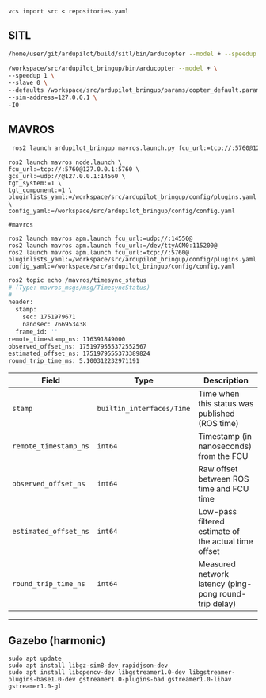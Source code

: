 
```
vcs import src < repositories.yaml
```

## SITL

```bash
/home/user/git/ardupilot/build/sitl/bin/arducopter --model + --speedup 1 --slave 0 --defaults Tools/autotest/default_params/copter.parm --sim-address=127.0.0.1 -I0
```

```bash title="Run SITL without gazebo"
/workspace/src/ardupilot_bringup/bin/arducopter --model + \
--speedup 1 \
--slave 0 \
--defaults /workspace/src/ardupilot_bringup/params/copter_default.param \
--sim-address=127.0.0.1 \
-I0
```


## MAVROS
```bash title="mavros python launch"
 ros2 launch ardupilot_bringup mavros.launch.py fcu_url:=tcp://:5760@127.0.0.1:5760 gcs_url:=udp://@127.0.0.1:14560 
```

```
ros2 launch mavros node.launch \
fcu_url:=tcp://:5760@127.0.0.1:5760 \
gcs_url:=udp://@127.0.0.1:14560 \
tgt_system:=1 \
tgt_component:=1 \
pluginlists_yaml:=/workspace/src/ardupilot_bringup/config/plugins.yaml \
config_yaml:=/workspace/src/ardupilot_bringup/config/config.yaml
```

```
#mavros
 
ros2 launch mavros apm.launch fcu_url:=udp://:14550@ 
ros2 launch mavros apm.launch fcu_url:=/dev/ttyACM0:115200@
ros2 launch mavros apm.launch fcu_url:=tcp://:5760@ 
pluginlists_yaml:=/workspace/src/ardupilot_bringup/config/plugins.yaml
config_yaml:=/workspace/src/ardupilot_bringup/config/config.yaml

```

```bash
ros2 topic echo /mavros/timesync_status
# (Type: mavros_msgs/msg/TimesyncStatus)
#
header:
  stamp:
    sec: 1751979671
    nanosec: 766953438
  frame_id: ''
remote_timestamp_ns: 116391849000
observed_offset_ns: 1751979555372552567
estimated_offset_ns: 1751979555373389824
round_trip_time_ms: 5.100312232971191
```

| Field                 | Type                      | Description                                           |
| --------------------- | ------------------------- | ----------------------------------------------------- |
| `stamp`               | `builtin_interfaces/Time` | Time when this status was published (ROS time)        |
| `remote_timestamp_ns` | `int64`                   | Timestamp (in nanoseconds) from the FCU               |
| `observed_offset_ns`  | `int64`                   | Raw offset between ROS time and FCU time              |
| `estimated_offset_ns` | `int64`                   | Low-pass filtered estimate of the actual time offset  |
| `round_trip_time_ns`  | `int64`                   | Measured network latency (ping-pong round-trip delay) |


---

## Gazebo (harmonic)

```
sudo apt update
sudo apt install libgz-sim8-dev rapidjson-dev
sudo apt install libopencv-dev libgstreamer1.0-dev libgstreamer-plugins-base1.0-dev gstreamer1.0-plugins-bad gstreamer1.0-libav gstreamer1.0-gl
```